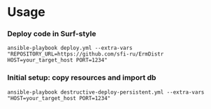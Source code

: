 # Usage

### Deploy code in Surf-style

`ansible-playbook deploy.yml --extra-vars "REPOSITORY_URL=https://github.com/sfi-ru/ErmDistr HOST=your_target_host PORT=1234"`

### Initial setup: copy resources and import db

`ansible-playbook destructive-deploy-persistent.yml --extra-vars "HOST=your_target_host PORT=1234"`
